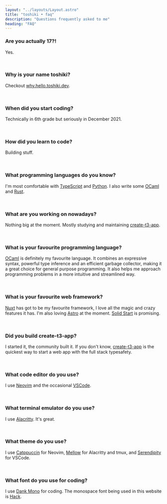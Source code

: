 ```yaml
---
layout: "../layouts/Layout.astro"
title: "toshiki • faq"
description: "Questions frequently asked to me"
heading: "FAQ"
---
```


### Are you actually 17?!

Yes.

<br />

### Why is your name toshiki?

Checkout [why.hello.toshiki.dev](https://why.hello.toshiki.dev).

<br />

### When did you start coding?

Technically in 6th grade but seriously in December 2021.

<br />

### How did you learn to code?

Building stuff.

<br />

### What programming languages do you know?

I'm most comfortable with [TypeScript](https://typescriptlang.org) and [Python](https://python.org). I also write some [OCaml](https://ocaml.org) and [Rust](https://rust-lang.org).

<br />

### What are you working on nowadays?

Nothing big at the moment. Mostly studying and maintaining [create-t3-app](https://github.com/t3-oss/create-t3-app).

<br />

### What is your favourite programming language?

[OCaml](https://ocaml.org) is definitely my favourite language. It combines an expressive syntax, powerful type inference and an efficient garbage collector, making it a great choice for general purpose programming. It also helps me approach programming problems in a more intuitive and streamlined way.

<br />

### What is your favourite web framework?

[Nuxt](https://nuxt.com) has got to be my favourite framework, I love all the magic and crazy features it has. I'm also loving [Astro](https://astro.build) at the moment. [Solid Start](https://start.solidjs.com) is promising.

<br />

### Did you build create-t3-app?

I started it, the community built it. If you don't know, [create-t3-app](https://github.com/t3-oss/create-t3-app) is the quickest way to start a web app with the full stack typesafety.

<br />

### What code editor do you use?

I use [Neovim](https://neovim.io) and the occasional [VSCode](https://code.visualstudio.com).

<br />

### What terminal emulator do you use?

I use [Alacritty](https://alacritty.org). It's great.

<br />

### What theme do you use?

I use [Catppuccin](https://catppuccin.com) for Neovim, [Mellow](https://github.com/kvrohit/mellow.nvim) for Alacritty and tmux, and [Serendipity](https://marketplace.visualstudio.com/items?itemName=wicked-labs.wvsc-serendipity) for VSCode.

<br />

### What font do you use for coding?

I use [Dank Mono](https://dank.sh) for coding. The monospace font being used in this website is [Hack](https://sourcefoundry.org/hack/).

<br />

